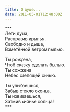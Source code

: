 ```yaml
---
title: О душе...
date: 2011-05-01T12:48:00Z
---
```


\*\*\*<br />
Лети душа,<br />
Расправив крылья.<br />
Свободно и дыша,<br />
Взметённой ветром пылью.<br />
<br />
Ты рождена,<br />
Чтоб сказку сделать былью.<br />
Ты сожжена<br />
Небес слепящей синью.<br />
<br />
Ты улыбаешься,<br />
Забыв стекло оконца.<br />
Ты извиваешься,<br />
Затмив сиянье солнца!<br />
\*\*\*<br />
<br />
